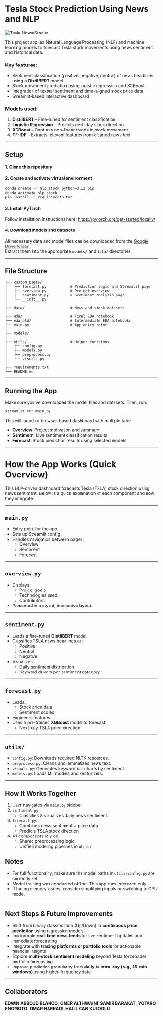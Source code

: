 # Tesla Stock Prediction Using News and NLP
![Tesla News/Stocks](https://media.assettype.com/analyticsinsight%2F2024-08-26%2Ftsgr2q18%2FIs-It-Time-to-Buy-or-Sell-Tesla-Stock.jpg)

This project applies Natural Language Processing (NLP) and machine learning models to forecast Tesla stock movements using news sentiment and historical data.

### Key features:
- Sentiment classification (positive, negative, neutral) of news headlines using a **DistilBERT** model  
- Stock movement prediction using logistic regression and XGBoost  
- Integration of textual sentiment and time-aligned stock price data  
- Streamlit-based interactive dashboard

### Models used:
1. **DistilBERT** – Fine-tuned for sentiment classification 
2. **Logistic Regression** – Predicts next-day stock direction  
3. **XGBoost** – Captures non-linear trends in stock movement  
4. **TF-IDF** – Extracts relevant features from cleaned news text  

---

## Setup

#### 1. Clone this repository  
#### 2. Create and activate virtual environment
```bash
conda create -n nlp_stock python=3.12 pip
conda activate nlp_stock
pip install -r requirements.txt
```

#### 3. Install PyTorch  
Follow installation instructions here: https://pytorch.org/get-started/locally/

#### 4. Download models and datasets  
All necessary data and model files can be downloaded from the [Google Drive folder](https://drive.google.com/drive/folders/1r9zYwbNwVLXuDjrhU8aQvhXdNaurs4Ox?usp=sharing).  
Extract them into the appropriate `models/` and `data/` directories.

---

## File Structure
```
├── custom_pages/
│   ├── forecast.py           # Prediction logic and Streamlit page
│   ├── overview.py           # Project overview
│   ├── sentiment.py          # Sentiment analysis page
│   └── __init__.py
│
├── data/                     # News and stock datasets
│   
├── eda/                      # Final EDA notebook
├── eda_old/                  # Intermediate EDA notebooks
├── main.py                   # App entry point
│
├── models/
│
├── utils/                    # Helper functions
│   ├── config.py
│   ├── models.py
│   ├── preprocess.py
│   └── visuals.py
│
├── requirements.txt
└── README.md
```

---

## Running the App
Make sure you’ve downloaded the model files and datasets. Then, run:
```bash
streamlit run main.py
```

This will launch a browser-based dashboard with multiple tabs:
- **Overview**: Project motivation and summary  
- **Sentiment**: Live sentiment classification results  
- **Forecast**: Stock prediction results using selected models

---

# How the App Works (Quick Overview)

This NLP-driven dashboard forecasts Tesla (TSLA) stock direction using news sentiment. Below is a quick explanation of each component and how they integrate:

---

## `main.py`

- Entry point for the app.
- Sets up Streamlit config.
- Handles navigation between pages:
  - Overview
  - Sentiment
  - Forecast

---

## `overview.py`

- Displays:
  - Project goals
  - Technologies used
  - Contributors
- Presented in a styled, interactive layout.

---

## `sentiment.py`

- Loads a fine-tuned **DistilBERT** model.
- Classifies TSLA news headlines as:
  - Positive
  - Neutral
  - Negative
- Visualizes:
  - Daily sentiment distribution
  - Keyword drivers per sentiment category

---

## `forecast.py`

- Loads:
  - Stock price data
  - Sentiment scores
- Engineers features.
- Uses a pre-trained **XGBoost** model to forecast:
  - Next-day TSLA price direction.

---

## `utils/`

- `config.py`: Downloads required NLTK resources.
- `preprocess.py`: Cleans and lemmatizes news text.
- `visuals.py`: Generates keyword bar charts by sentiment.
- `models.py`: Loads ML models and vectorizers.

---


## How It Works Together

1. User navigates via `main.py` sidebar.
2. `sentiment.py`:
   - Classifies & visualizes daily news sentiment.
3. `forecast.py`:
   - Combines news sentiment + price data
   - Predicts TSLA stock direction
4. All components rely on:
   - Shared preprocessing logic
   - Unified modeling pipelines in `utils/`


## Notes
- For full functionality, make sure the model paths in `utils/config.py` are correctly set.
- Model training was conducted offline. This app runs inference only.
- If facing memory issues, consider simplifying inputs or switching to CPU mode.

---

## Next Steps & Future Improvements

- Shift from binary classification (Up/Down) to **continuous price prediction** using regression models  
- Incorporate **real-time news feeds** for live sentiment updates and immediate forecasting  
- Integrate with **trading platforms or portfolio tools** for actionable financial insights  
- Explore **multi-stock sentiment modeling** beyond Tesla for broader portfolio forecasting  
- Improve prediction granularity from **daily** to **intra-day (e.g., 15-min windows)** using higher-frequency data

---

## Collaborators
**EDWIN ABBOUD BLANCO**, **OMER ALTHWAINI**, **SAMIR BARAKAT**, **YOTARO ENOMOTO**, **OMAR HARRADI**, **HALIL CAN KULOGLU**
